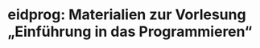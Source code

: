eidprog: Materialien zur Vorlesung „Einführung in das Programmieren“
====================================================================
